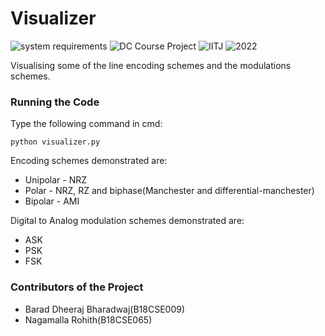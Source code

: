 # Visualizer
![system requirements](https://img.shields.io/badge/Python-3.7-orange)
![DC Course Project](https://img.shields.io/badge/Course_Project-DC-yellowgreen)
![IITJ](https://img.shields.io/badge/Institute-IITJ-yellow)
![2022](https://img.shields.io/badge/Batch-2022-blue)

Visualising some of the line encoding schemes and the modulations schemes.

### Running the Code
Type the following command in cmd:
```batch
python visualizer.py    
```
Encoding schemes demonstrated are:
- Unipolar - NRZ
- Polar - NRZ, RZ and biphase(Manchester and differential-manchester)
- Bipolar - AMI

Digital to Analog modulation schemes demonstrated are:
- ASK
- PSK
- FSK

### Contributors of the Project
+ Barad Dheeraj Bharadwaj(B18CSE009)
+ Nagamalla Rohith(B18CSE065)
